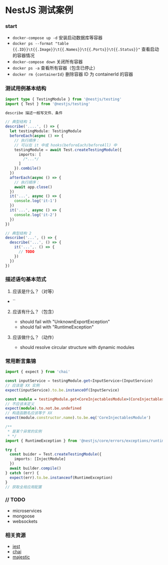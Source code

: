 # NestJS 测试案例

### start

- `docker-compose up -d` 安装启动数据库等容器
- `docker ps --format "table {{.ID}}\t{{.Image}}\t{{.Names}}\t{{.Ports}}\t{{.Status}}"` 查看启动的容器情况
- `docker-compose down` 关闭所有容器
- `docker ps -a` 查看所有容器（包含已停止）
- `docker rm {containerId}` 删除容器 ID 为 containerId 的容器

### 测试用例基本结构

```ts
import type { TestingModule } from '@nestjs/testing'
import { Test } from '@nestjs/testing'

describe 描述一般写文件、条件

// 典型结构 1
describe('....', () => {
  let testingModule: TestingModule
  beforeEach(async () => {
    // 执行顺序：
    // 可以在 it 中或 hooks(beforeEach/beforeAll) 中
    testingModule = await Test.createTestingModule({
      imports: [
        /*...*/
      ]
    }).combile()
  })
  afterEach(async () => {
    // 执行顺序：
    await app.close()
  })
  it('...', async () => {
    console.log('it-1')
  })
  it('...', async () => {
    console.log('it-2')
  })
})

// 典型结构 2
describe('...', () => {
  describe('...', () => {
    it('...',. () => {
      // TODO
    })
  })
})
```

### 描述语句基本范式

1. 应该是什么？（对等）

- ``

2. 应该有什么？（包含）

   - should fail with "UnknownExportException"
   - should fail with "RuntimeException"

3. 应该做什么？（动作）
   - should resolve circular structure with dynamic modules

### 常用断言集锦

```ts
import { expect } from 'chai'

const inputService = testingModule.get<InputService>(InputService)
// 应该是 XX 实例
expect(inputService).to.be.instanceOf(InputService)

const module = testingModule.get<CoreInjectablesModule>(CoreInjectablesModule)
// 不应该未定义
expect(module).to.not.be.undefined
// 构造函数名应该等于 XX
expect(module.constructor.name).to.be.eq('CoreInjectablesModule')

/**
 * 是某个异常的实例
 * */
import { RuntimeException } from '@nestjs/core/errors/exceptions/runtime.exception'

try {
  const buider = Test.createTestingModule({
    imports: [InjectModule]
  })
  await builder.compile()
} catch (err) {
  expect(err).to.be.instanceof(RuntimeException)
}
// 获取全局应用配置
```

### // TODO

- microservices
- mongoose
- websockets

### 相关资源

- [jest](https://jestjs.io/zh-Hans/docs/getting-started)
- [chai](https://www.chaijs.com/guide/styles/#expect)
- [majestic](https://github.com/Raathigesh/majestic)
